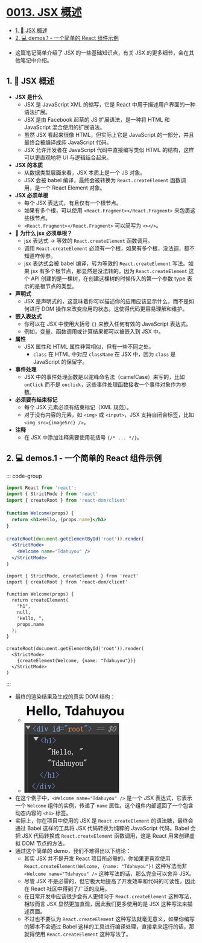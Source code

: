 # [0013. JSX 概述](https://github.com/Tdahuyou/TNotes.react/tree/main/notes/0013.%20JSX%20%E6%A6%82%E8%BF%B0)

<!-- region:toc -->

- [1. 📒 JSX 概述](#1--jsx-概述)
- [2. 💻 demos.1 - 一个简单的 React 组件示例](#2--demos1---一个简单的-react-组件示例)

<!-- endregion:toc -->
- 这篇笔记简单介绍了 JSX 的一些基础知识点，有关 JSX 的更多细节，会在其他笔记中介绍。

## 1. 📒 JSX 概述

- **JSX 是什么**
  - JSX 是 JavaScript XML 的缩写，它是 React 中用于描述用户界面的一种语法扩展。
  - JSX 是由 Facebook 起草的 JS 扩展语法，是一种将 HTML 和 JavaScript 混合使用的扩展语法。
  - 虽然 JSX 看起来很像 HTML，但实际上它是 JavaScript 的一部分，并且最终会被编译成纯 JavaScript 代码。
  - JSX 允许开发者在 JavaScript 代码中直接编写类似 HTML 的结构，这样可以更直观地将 UI 与逻辑结合起来。
- **JSX 的本质**
  - 从数据类型层面来看，JSX 本质上是一个 JS 对象。
  - JSX 会被 babel 编译，最终会被转换为 `React.createElement` 函数调用，是一个 React Element 对象。
- **JSX 必须单根**
  - 每个 JSX 表达式，有且仅有一个根节点。
  - 如果有多个根，可以使用 `<React.Fragment></React.Fragment>` 来包裹这些根节点。
  - `<React.Fragment></React.Fragment>` 可以简写为 `<></>`。
- **🤔 为什么 jsx 必须单根？**
  - jsx 表达式 -> 等效的 `React.createElement` 函数调用。
  - 调用 `React.createElement` 必须有一个根，如果有多个根，没法调，都不知道咋传参。
  - jsx 表达式会被 babel 编译，转为等效的 `React.createElement` 写法。如果 jsx 有多个根节点，那显然是没法转的，因为 `React.createElement` 这个 API 创建的是一棵树，在创建这棵树的时候传入的第一个参数 type 表示的是根节点的类型。
- **声明式**
  - JSX 是声明式的，这意味着你可以描述你的应用应该显示什么，而不是如何进行 DOM 操作来改变应用的状态。这使得代码更容易理解和维护。
- **嵌入表达式**
  - 你可以在 JSX 中使用大括号 `{}` 来嵌入任何有效的 JavaScript 表达式。
  - 例如，变量、函数调用或计算结果都可以被嵌入到 JSX 中。
- **属性**
  - JSX 属性和 HTML 属性非常相似，但有一些不同之处。
    - `class` 在 HTML 中对应 `className` 在 JSX 中，因为 `class` 是 JavaScript 的保留字。
- **事件处理**
  - JSX 中的事件处理函数是以驼峰命名法（camelCase）来写的，比如 `onClick` 而不是 `onclick`，这些事件处理函数接收一个事件对象作为参数。
- **必须要有结束标记**
  - 每个 JSX 元素必须有结束标记（XML 规范）。
  - 对于没有内容的元素，如 `<img>` 或 `<input>`，JSX 支持自闭合标签，比如 `<img src={imageSrc} />`。
- **注释**
  - 在 JSX 中添加注释需要使用花括号 `{/* ... */}`。

## 2. 💻 demos.1 - 一个简单的 React 组件示例

::: code-group

```jsx [jsx 式写法]
import React from 'react';
import { StrictMode } from 'react'
import { createRoot } from 'react-dom/client'

function Welcome(props) {
  return <h1>Hello, {props.name}</h1>
}

createRoot(document.getElementById('root')).render(
  <StrictMode>
    <Welcome name="Tdahuyou" />
  </StrictMode>
)
```

```jsx{4-11,15} [React.createElement 式写法]
import { StrictMode, createElement } from 'react'
import { createRoot } from 'react-dom/client'

function Welcome(props) {
  return createElement(
    "h1",
    null,
    "Hello, ",
    props.name
  );
}

createRoot(document.getElementById('root')).render(
  <StrictMode>
    {createElement(Welcome, {name: "Tdahuyou"})}
  </StrictMode>
)
```

:::

- 最终的渲染结果及生成的真实 DOM 结构：
  - ![](assets/2025-01-17-16-51-14.png)
  - ![](assets/2025-01-17-16-51-55.png)
- 在这个例子中，`<Welcome name="Tdahuyou" />` 是一个 JSX 表达式，它表示一个 `Welcome` 组件的实例，传递了 `name` 属性。这个组件内部返回了一个包含动态内容的 `<h1>` 标签。
- 实际上，你在项目中使用的 JSX 是 `React.createElement` 的语法糖，最终会通过 Babel 这样的工具将 JSX 代码转换为纯粹的 JavaScript 代码。Babel 会把 JSX 代码转换成 `React.createElement` 函数调用，这是 React 用来创建虚拟 DOM 节点的方法。
- 通过这个简单的 demo，我们不难得出以下结论：
  - 其实 JSX 并不是开发 React 项目所必需的，你如果更喜欢使用 `React.createElement(Welcome, {name: "Tdahuyou"})` 这种写法而非 `<Welcome name="Tdahuyou" />` 这种写法的话，那么完全可以舍弃 JSX。
  - 尽管 JSX 不是必需的，但它极大地提高了开发效率和代码的可读性，因此在 React 社区中得到了广泛的应用。
  - 在日常开发中应该很少会有人更倾向于 `React.createElement` 这种写法，相较而言 JSX 显然更加直观，因此我们更多使用的是 JSX 这种写法来描述页面。
  - 不过也不要认为 `React.createElement` 这种写法就毫无意义，如果你编写的脚本不会通过 Babel 这样的工具进行编译处理，直接拿来运行的话，那就得使用 `React.createElement` 这种写法了。
